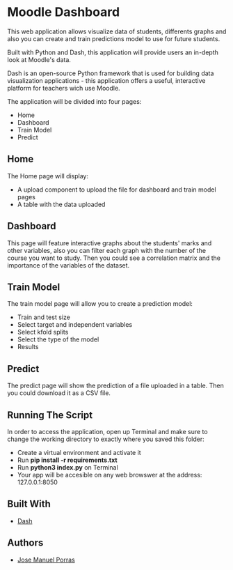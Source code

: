# Moodle Dashboard

This web application allows visualize data of students, differents graphs and also you can create and train predictions model to use for future students.

Built with Python and Dash, this application will provide users an in-depth look at Moodle's data.

Dash is an open-source Python framework that is used for building data visualization applications - this application offers a useful, interactive platform for teachers wich use Moodle. 

The application will be divided into four pages:

* Home
* Dashboard
* Train Model
* Predict

## Home
The Home page will display:

* A upload component to upload the file for dashboard and train model pages
* A table with the data uploaded

## Dashboard
This page will feature interactive graphs about the students' marks and other variables, also you can filter each graph with the number of the course you want to study. Then you could see a correlation matrix and the importance of the variables of the dataset.

## Train Model
The train model page will allow you to create a prediction model:

* Train and test size
* Select target and independent variables
* Select kfold splits
* Select the type of the model
* Results

## Predict
The predict page will show the prediction of a file uploaded in a table. Then you could download it as a CSV file.

## Running The Script

In order to access the application, open up Terminal and make sure to change the working directory to exactly where you saved this folder:

* Create a virtual environment and activate it
* Run __pip install -r requirements.txt__
* Run __python3 index.py__ on Terminal
* Your app will be accesible on any web browswer at the address: 127.0.0.1:8050

## Built With
* [Dash](https://dash.plot.ly)

## Authors
* [Jose Manuel Porras](https://github.com/joseporras00)


